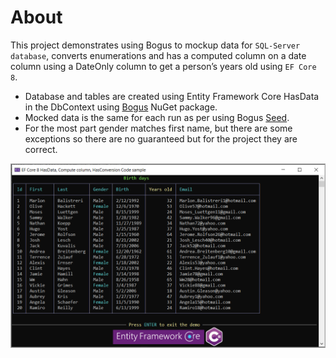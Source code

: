 ﻿# About

This project demonstrates using Bogus to mockup data for `SQL-Server database`, converts enumerations and has a computed column on a date column using a DateOnly column to get a person’s years old using `EF Core 8`.

- Database and tables are created using Entity Framework Core HasData in the DbContext using [Bogus](https://www.nuget.org/packages/Bogus) NuGet package.
- Mocked data is the same for each run as per using Bogus [Seed](https://github.com/bchavez/Bogus?tab=readme-ov-file#the-great-c-example).
- For the most part gender matches first name, but there are some exceptions so there are no guaranteed but for the project they are correct.

![Title](assets/title.png)